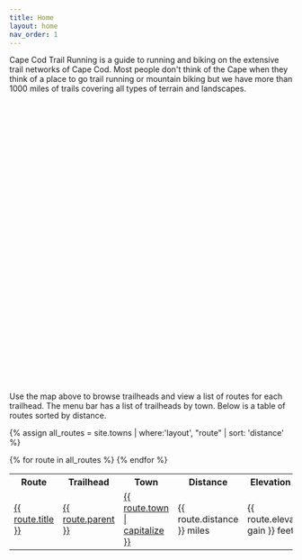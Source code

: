 ```yaml
---
title: Home
layout: home
nav_order: 1
---
```

Cape Cod Trail Running is a guide to running and biking on the extensive trail networks of Cape Cod. Most people don't think of the Cape when they think of a place to go trail running or mountain biking but we have more than 1000 miles of trails covering all types of terrain and landscapes.

<div id='map' style='margin-top: 16px; width: 100%; height: 500px;'></div>

<script>
    mapboxgl.accessToken = 'pk.eyJ1IjoiY2FwZWNvZHRyYWlscnVubmluZyIsImEiOiJjbHgwc3pldGcwNDV6MmpxN3JtY3RjZTdhIn0.Xh5g0TNKifNbui-Nk2btGw';
    const map = new mapboxgl.Map({
        container: 'map', 
        style: 'mapbox://styles/capecodtrailrunning/clwjdfr1y02q901qlcu0u4i5i',
        center: [-70.355, 41.65], 
        zoom: 8.15, 
    });

    const nav = new mapboxgl.NavigationControl({
        showCompass: false
    });

    map.addControl(nav);

    map.on('load', () => {
        map.addSource('places', {
            'type': 'geojson',
            'data': {
                'type': 'FeatureCollection',
                'features': [
                    {% assign trailheads = site.towns | where: "layout","trailhead" %}
                    {% for trailhead in trailheads %}
                    {
                        'type': 'Feature',
                        'properties': {
                            'description':
                                '<b>{{ trailhead.title }}</b><br><a target="_blank" href="{{ trailhead.map-link }}">Directions<a>',
                            'icon': 'theatre'
                        },
                        'geometry': {
                            'type': 'Point',
                            'coordinates': [{{ trailhead.lng }}, {{ trailhead.lat }}]
                        }
                    },
                    {% endfor %}
                ]
            }
        });
        map.addLayer({
            'id': 'places',
            'type': 'symbol',
            'source': 'places',
            'layout': {
                'icon-image': 'park',
                'icon-allow-overlap': true
            }
        });

        map.on('click', 'places', (e) => {
            const coordinates = e.features[0].geometry.coordinates.slice();
            const description = e.features[0].properties.description;

            while (Math.abs(e.lngLat.lng - coordinates[0]) > 180) {
                coordinates[0] += e.lngLat.lng > coordinates[0] ? 360 : -360;
            }

            new mapboxgl.Popup()
                .setLngLat(coordinates)
                .setHTML(description)
                .addTo(map);
        });

        map.on('mouseenter', 'places', () => {
            map.getCanvas().style.cursor = 'pointer';
        });

        map.on('mouseleave', 'places', () => {
            map.getCanvas().style.cursor = '';
        });

    });

</script>

Use the map above to browse trailheads and view a list of routes for each trailhead. The menu bar has a list of trailheads by town. Below is a table of routes sorted by distance.

{% assign all_routes = site.towns | where:'layout', "route" | sort: 'distance' %}

<table>
    <tr>
        <th>Route</th>
        <th>Trailhead</th>
        <th>Town</th>
        <th>Distance</th>
        <th>Elevation Gain</th>
    </tr>
    {% for route in all_routes %}
    <tr>
        <td><a href="{{ route.url }}">{{ route.title }}</a></td>
        <td><a href="{{ route.town }}/{{ route.trailhead }}/">{{ route.parent }}</a></td>
        <td><a href="{{ route.town }}/">{{ route.town | capitalize }}</a></td>
        <td>{{ route.distance }} miles</td>
        <td>{{ route.elevation-gain }} feet</td>
    </tr>
    {% endfor %}  
</table>